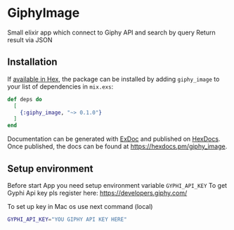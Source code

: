 # GiphyImage

Small elixir app which connect to Giphy API and search by query
Return result via JSON

## Installation

If [available in Hex](https://hex.pm/docs/publish), the package can be installed
by adding `giphy_image` to your list of dependencies in `mix.exs`:

```elixir
def deps do
  [
    {:giphy_image, "~> 0.1.0"}
  ]
end
```

Documentation can be generated with [ExDoc](https://github.com/elixir-lang/ex_doc)
and published on [HexDocs](https://hexdocs.pm). Once published, the docs can
be found at <https://hexdocs.pm/giphy_image>.

## Setup environment

Before start App you need setup environment variable `GYPHI_API_KEY`
To get Gyphi Api key pls register here: https://developers.giphy.com/

To set up key in Mac os use next command (local)

```bash
GYPHI_API_KEY="YOU GIPHY API KEY HERE"
```
